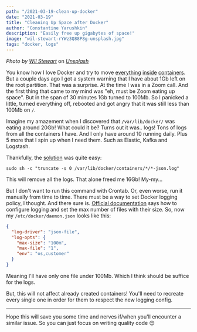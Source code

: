 ```yaml
---
path: "/2021-03-19-clean-up-docker"
date: "2021-03-19"
title: "Cleaning Up Space after Docker"
author: "Constantine Yarushkin"
description: "Easily free up gigabytes of space!"
image: "wil-stewart-rYWz3Q88P8g-unsplash.jpg"
tags: "docker, logs"
---
```


_Photo by_ [_Wil Stewart_](https://unsplash.com/@wilstewart3?utm_source=unsplash&utm_medium=referral&utm_content=creditCopyText) on [_Unsplash_](https://unsplash.com?utm_source=unsplash&utm_medium=referral&utm_content=creditCopyText)

You know how I love Docker and try to move [everything](https://dev.to/c_v_ya/setting-up-local-elk-stack-2708) [inside](https://dev.to/c_v_ya/setting-up-kafka-in-docker-1e8a) [containers](https://dev.to/c_v_ya/black-with-docker-596k). But a couple days ago I got a system warning that I have about 1Gb left on the root partition. That was a surprise. At the time I was in a Zoom call. And the first thing that came to my mind was "eh, must be Zoom eating up space". But in the span of 30 minutes 1Gb turned to 100Mb. So I panicked a little, turned everything off, rebooted and got angry that it was still less than 100Mb on `/`.

Imagine my amazement when I discovered that `/var/lib/docker/` was eating around 20Gb! What could it be? Turns out it was.. logs! Tons of logs from all the containers I have. And I only have around 10 running daily. Plus 5 more that I spin up when I need them. Such as Elastic, Kafka and Logstash.

Thankfully, the [solution](https://forums.docker.com/t/some-way-to-clean-up-identify-contents-of-var-lib-docker-overlay/30604/40) was quite easy:

```
sudo sh -c "truncate -s 0 /var/lib/docker/containers/*/*-json.log"
```

This will remove all the logs. That alone freed me 16Gb! My-my...

But I don't want to run this command with Crontab. Or, even worse, run it manually from time to time. There must be a way to set Docker logging policy, I thought. And there sure is. [Official documentation](https://docs.docker.com/config/containers/logging/configure) says how to configure logging and set the max number of files with their size. So, now my `/etc/docker/daemon.json` looks like this:

```json
{
  "log-driver": "json-file",
  "log-opts": {
    "max-size": "100m",
    "max-file": "1",
    "env": "os,customer"
  }
}
```

Meaning I'll have only one file under 100Mb. Which I think should be suffice for the logs.

But, this will not affect already created containers! You'll need to recreate every single one in order for them to respect the new logging config.

---

Hope this will save you some time and nerves if/when you'll encounter a similar issue. So you can just focus on writing quality code :blush:
